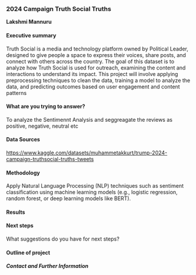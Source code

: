 ### 2024 Campaign Truth Social Truths

**Lakshmi Mannuru**
#### Executive summary
Truth Social is a media and technology platform owned by Political Leader, designed to give people a space to express their voices, share posts, and connect with others across the country. The goal of this dataset is to analyze how Truth Social is used for outreach, examining the content and interactions to understand its impact. This project will involve applying preprocessing techniques to clean the data, training a model to analyze the data, and predicting outcomes based on user engagement and content patterns

#### What are you trying to answer?
To analyze the Sentimennt Analysis and seggreagate the reviews as positive, negative, neutral etc

#### Data Sources
https://www.kaggle.com/datasets/muhammetakkurt/trump-2024-campaign-truthsocial-truths-tweets

#### Methodology
Apply Natural Language Processing (NLP) techniques such as sentiment classification using machine learning models (e.g., logistic regression, random forest, or deep learning models like BERT).

#### Results

#### Next steps
What suggestions do you have for next steps?


#### Outline of project


##### Contact and Further Information


